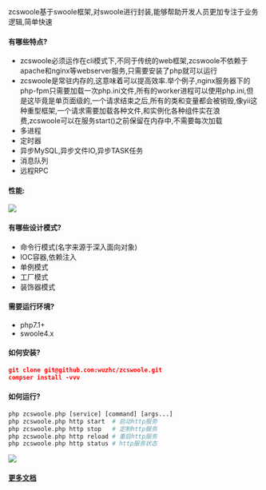 zcswoole基于swoole框架,对swoole进行封装,能够帮助开发人员更加专注于业务逻辑,简单快速
#### 有哪些特点?
- zcswoole必须运作在cli模式下,不同于传统的web框架,zcswoole不依赖于apache和nginx等webserver服务,只需要安装了php就可以运行
- zcswoole是常驻内存的,这意味着可以提高效率.举个例子,nginx服务器下的php-fpm只需要加载一次php.ini文件,所有的worker进程可以使用php.ini,但是这毕竟是单页面级的,一个请求结束之后,所有的类和变量都会被销毁,像yii这种重型框架,一个请求需要加载各种文件,和实例化各种组件实在浪费,zcswoole可以在服务start()之前保留在内存中,不需要每次加载
- 多进程
- 定时器
- 异步MySQL,异步文件IO,异步TASK任务
- 消息队列
- 远程RPC

#### 性能:
![](https://box.kancloud.cn/b770e67f45bae287d25d8228f45cc69b_1357x450.png)

#### 有哪些设计模式?
- 命令行模式(名字来源于深入面向对象)
- IOC容器,依赖注入
- 单例模式
- 工厂模式
- 装饰器模式

#### 需要运行环境?
- php7.1+ 
- swoole4.x

#### 如何安装?
```json
git clone git@github.com:wuzhc/zcswoole.git
compser install -vvv
```

#### 如何运行?
```php
php zcswoole.php [service] [command] [args...]
php zcswoole.php http start  # 启动http服务
php zcswoole.php http stop   # 定制http服务
php zcswoole.php http reload # 重启http服务
php zcswoole.php http status # http服务状态
```
![](https://box.kancloud.cn/ce6854e25763bd46ad0cbc4eb37b2548_869x266.png)

#### [更多文档](https://www.kancloud.cn/wuzhc/zcswoole/727890)
